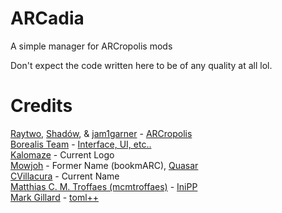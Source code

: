 # ARCadia
A simple manager for ARCropolis mods

Don't expect the code written here to be of any quality at all lol.

# Credits
[Raytwo](https://github.com/Raytwo), [Shadów](https://github.com/shadowninja108), & [jam1garner](https://github.com/jam1garner/) - [ARCropolis](https://github.com/Raytwo/ARCropolis/)
<br>
[Borealis Team](https://github.com/natinusala/borealis/graphs/contributors) - [Interface, UI, etc..](https://github.com/natinusala/borealis/)
<br>
[Kalomaze](https://gamebanana.com/members/1491583) - Current Logo
<br>
[Mowjoh](https://gamebanana.com/members/1513589) - Former Name (bookmARC), [Quasar](https://github.com/Mowjoh/Quasar)
<br>
[CVillacura](https://gamebanana.com/members/1513589) - Current Name
<br>
[Matthias C. M. Troffaes (mcmtroffaes)](https://github.com/mcmtroffaes/) - [IniPP](https://github.com/mcmtroffaes/inipp)<br>
[Mark Gillard](https://github.com/marzer/) - [toml++](https://github.com/marzer/tomlplusplus/)